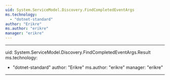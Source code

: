 ```yaml
---
uid: System.ServiceModel.Discovery.FindCompletedEventArgs
ms.technology: 
  - "dotnet-standard"
author: "Erikre"
ms.author: "erikre"
manager: "erikre"
---
```


---
uid: System.ServiceModel.Discovery.FindCompletedEventArgs.Result
ms.technology: 
  - "dotnet-standard"
author: "Erikre"
ms.author: "erikre"
manager: "erikre"
---
